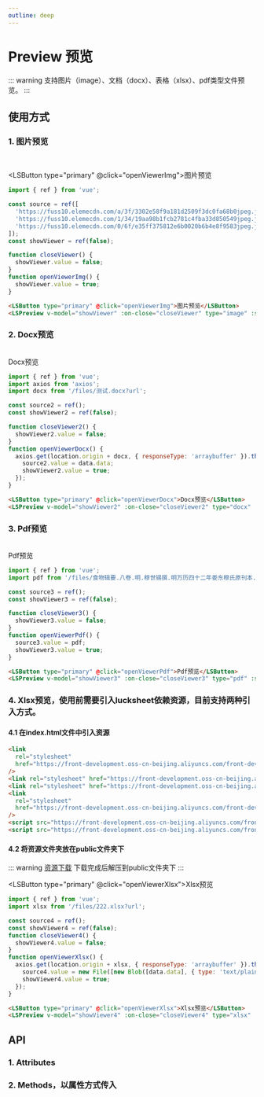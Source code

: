 ```yaml
---
outline: deep
---
```


# Preview 预览

::: warning 支持图片（image）、文档（docx）、表格（xlsx）、pdf类型文件预览。
:::

## 使用方式

### 1. 图片预览

<br />

<LSButton type="primary" @click="openViewerImg">图片预览</LSButton>

<LSPreview v-model="showViewer" :on-close="closeViewer" type="image" :source="source" />

```js
import { ref } from 'vue';

const source = ref([
  'https://fuss10.elemecdn.com/a/3f/3302e58f9a181d2509f3dc0fa68b0jpeg.jpeg',
  'https://fuss10.elemecdn.com/1/34/19aa98b1fcb2781c4fba33d850549jpeg.jpeg',
  'https://fuss10.elemecdn.com/0/6f/e35ff375812e6b0020b6b4e8f9583jpeg.jpeg'
]);
const showViewer = ref(false);

function closeViewer() {
  showViewer.value = false;
}
function openViewerImg() {
  showViewer.value = true;
}
```

```html
<LSButton type="primary" @click="openViewerImg">图片预览</LSButton>
<LSPreview v-model="showViewer" :on-close="closeViewer" type="image" :source="source" />
```

### 2. Docx预览

<br />
<LSButton type="primary" @click="openViewerDocx">Docx预览</LSButton>
<LSPreview v-model="showViewer2" :on-close="closeViewer2" type="docx" :source="source2" />

```js
import { ref } from 'vue';
import axios from 'axios';
import docx from '/files/测试.docx?url';

const source2 = ref();
const showViewer2 = ref(false);

function closeViewer2() {
  showViewer2.value = false;
}
function openViewerDocx() {
  axios.get(location.origin + docx, { responseType: 'arraybuffer' }).then(data => {
    source2.value = data.data;
    showViewer2.value = true;
  });
}
```

```html
<LSButton type="primary" @click="openViewerDocx">Docx预览</LSButton>
<LSPreview v-model="showViewer2" :on-close="closeViewer2" type="docx" :source="source2" />
```

### 3. Pdf预览

<br />
<LSButton type="primary" @click="openViewerPdf">Pdf预览</LSButton>
<LSPreview v-model="showViewer3" :on-close="closeViewer3" type="pdf" :source="source3" />

```js
import { ref } from 'vue';
import pdf from '/files/食物辑要.八卷.明.穆世锡撰.明万历四十二年娄东穆氏原刊本.黑白版.pdf';

const source3 = ref();
const showViewer3 = ref(false);

function closeViewer3() {
  showViewer3.value = false;
}
function openViewerPdf() {
  source3.value = pdf;
  showViewer3.value = true;
}
```

```html
<LSButton type="primary" @click="openViewerPdf">Pdf预览</LSButton>
<LSPreview v-model="showViewer3" :on-close="closeViewer3" type="pdf" :source="source3" />
```

### 4. Xlsx预览，使用前需要引入lucksheet依赖资源，目前支持两种引入方式。

#### 4.1 在index.html文件中引入资源

```html
<link
  rel="stylesheet"
  href="https://front-development.oss-cn-beijing.aliyuncs.com/front-dev/luckysheet/plugins/css/pluginsCss.css"
/>
<link rel="stylesheet" href="https://front-development.oss-cn-beijing.aliyuncs.com/front-dev/luckysheet/plugins/plugins.css" />
<link rel="stylesheet" href="https://front-development.oss-cn-beijing.aliyuncs.com/front-dev/luckysheet/css/luckysheet.css" />
<link
  rel="stylesheet"
  href="https://front-development.oss-cn-beijing.aliyuncs.com/front-dev/luckysheet/assets/iconfont/iconfont.css"
/>
<script src="https://front-development.oss-cn-beijing.aliyuncs.com/front-dev/luckysheet/plugins/js/plugin.js" async></script>
<script src="https://front-development.oss-cn-beijing.aliyuncs.com/front-dev/luckysheet/luckysheet.umd.js" async></script>
```

#### 4.2 将资源文件夹放在public文件夹下

::: warning [资源下载](https://front-development.oss-cn-beijing.aliyuncs.com/front-dev/luckysheet.zip)
下载完成后解压到public文件夹下
:::

<LSButton type="primary" @click="openViewerXlsx">Xlsx预览</LSButton>
<LSPreview v-model="showViewer4" :on-close="closeViewer4" type="xlsx" :source="source4" />

```js
import { ref } from 'vue';
import xlsx from '/files/222.xlsx?url';

const source4 = ref();
const showViewer4 = ref(false);
function closeViewer4() {
  showViewer4.value = false;
}
function openViewerXlsx() {
  axios.get(location.origin + xlsx, { responseType: 'arraybuffer' }).then(data => {
    source4.value = new File([new Blob([data.data], { type: 'text/plain' })], '222.xlsx', { type: 'text/plain' });
    showViewer4.value = true;
  });
}
```

```html
<LSButton type="primary" @click="openViewerXlsx">Xlsx预览</LSButton>
<LSPreview v-model="showViewer4" :on-close="closeViewer4" type="xlsx" :source="source4" />
```

## API

### 1. Attributes

<ApiIntro :tableColumn="tableColumn" :tableData="tableData" />

### 2. Methods，以属性方式传入

<ApiIntro :tableColumn="tableMethodColumn" :tableData="tableData2" />

<script setup>
import { tableColumn, tableMethodColumn } from './constant';
import { ref } from 'vue';
import axios from 'axios';
import docx from '/files/测试.docx?url';
import pdf from '/files/食物辑要.八卷.明.穆世锡撰.明万历四十二年娄东穆氏原刊本.黑白版.pdf';
import xlsx from '/files/222.xlsx?url';

const source = ref([
  'https://fuss10.elemecdn.com/a/3f/3302e58f9a181d2509f3dc0fa68b0jpeg.jpeg',
  'https://fuss10.elemecdn.com/1/34/19aa98b1fcb2781c4fba33d850549jpeg.jpeg',
  'https://fuss10.elemecdn.com/0/6f/e35ff375812e6b0020b6b4e8f9583jpeg.jpeg'
]);
const showViewer = ref(false);

function closeViewer() {
  showViewer.value = false;
}
function openViewerImg() {
  showViewer.value = true;
}

const source2 = ref();
const showViewer2 = ref(false);
function closeViewer2() {
  showViewer2.value = false;
}
function openViewerDocx() {
  axios.get(location.origin + docx, { responseType: 'arraybuffer' }).then(data => {
    source2.value = data.data;
    showViewer2.value = true;
  });
}

const source3 = ref();
const showViewer3 = ref(false);
function closeViewer3() {
  showViewer3.value = false;
}
function openViewerPdf() {
  source3.value = pdf;
  showViewer3.value = true;
}

const source4 = ref();
const showViewer4 = ref(false);
function closeViewer4() {
  showViewer4.value = false;
}
function openViewerXlsx() {
 axios.get(location.origin + xlsx, { responseType: 'arraybuffer' }).then(data => {
    source4.value = new File([new Blob([data.data], { type: 'text/plain' })], '222.xlsx', { type: 'text/plain' });
    showViewer4.value = true;
  });
}

const tableData = ref([
  {
    name: 'model-value / v-mode',
    desc: '是否显示',
    type: 'boolean',
    value: '-'
  },
  {
    name: 'type',
    desc: '预览类型: 支持 image / docx / pdf / xlsx',
    type: 'string',
    value: '-'
  },
  {
    name: 'source',
    desc: '预览资源, image时类型为array，docx时类型为arraybuffer，pdf时类型为string，xlsx时类型为File',
    type: 'array / arraybuffer / File / string',
    value: '-'
  },
  {
    name: 'needLoading',
    desc: '是否需要loading',
    type: 'boolean',
    value: 'true'
  },
  {
    name: 'loadingOption',
    desc: 'loading配置, 参考ElLoading配置',
    type: 'object',
    value: '{ text: "Loading", background: "rgba(0, 0, 0, 0.3)" }'
  }
]);

const tableData2 = ref([
  {
    name: 'on-close',
    desc: '关闭时触发',
    type: 'function',
    value: '-'
  }
])

</script>
